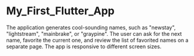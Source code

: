 # My_First_Flutter_App

The application generates cool-sounding names, such as "newstay", "lightstream", "mainbrake", or "graypine". 
The user can ask for the next name, favorite the current one, and review the list of favorited names on a separate page. 
The app is responsive to different screen sizes.
